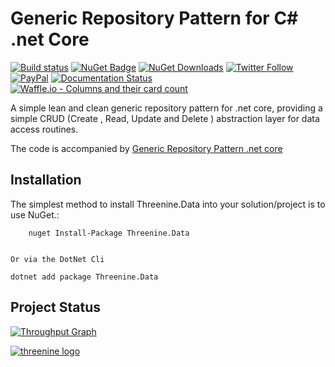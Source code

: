 # Generic Repository Pattern for C#  .net Core

[![Build status](https://ci.appveyor.com/api/projects/status/6ob8lbutfecvi5n3/branch/master?svg=true)](https://ci.appveyor.com/project/garywoodfine/genericrepository/branch/master)  [![NuGet Badge](https://buildstats.info/nuget/Threenine.Data)](https://www.nuget.org/packages/Threenine.Data/) [![NuGet Downloads](http://img.shields.io/nuget/dt/Threenine.Data.svg?style=flat)](https://www.nuget.org/packages/Threenine.Data/)  [![Twitter Follow](https://img.shields.io/twitter/follow/threenine39.svg?style=social?maxAge=2592000)](https://twitter.com/threenine39) [![PayPal](https://img.shields.io/badge/paypal-donate-yellow.svg)](https://www.paypal.me/geekiam) [![Documentation Status](https://readthedocs.org/projects/genericrepository/badge/?version=latest)](http://genericrepository.readthedocs.io/en/latest/?badge=latest) [![Waffle.io - Columns and their card count](https://badge.waffle.io/threenine/Threenine.Data.svg?columns=all)](https://waffle.io/threenine/Threenine.Data)
 
A simple lean and clean generic repository pattern for .net core, providing a simple CRUD (Create , Read, Update and Delete ) abstraction layer for data access routines.

The code is accompanied by  [Generic Repository Pattern .net core](https://garywoodfine.com/generic-repository-pattern-net-core/)

## Installation

The simplest method to install Threenine.Data into your solution/project is to use NuGet.:

```
    nuget Install-Package Threenine.Data


Or via the DotNet Cli

```
    dotnet add package Threenine.Data

 

## Project Status

[![Throughput Graph](https://graphs.waffle.io/threenine/Threenine.Data/throughput.svg)](https://waffle.io/threenine/Threenine.Data/metrics)


[![threenine logo](http://static.threenine.co.uk/img/github_footer.png)](https://threenine.co.uk/)